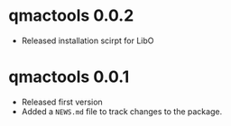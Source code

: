 # qmactools 0.0.2

* Released installation scirpt for LibO

# qmactools 0.0.1

* Released first version
* Added a `NEWS.md` file to track changes to the package.
